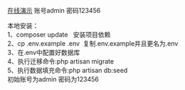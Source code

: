 <a target="_blank" href="http://111.231.118.189:8888/admin">在线演示</a>
账号admin
密码123456


本地安装：<br>
1、composer update   安装项目依赖<br>
2、cp .env.example .env  复制.env.example并且更名为.env<br>
3、在.env中配置好数据库<br>
4、执行迁移命令:php artisan migrate<br>
5、执行数据填充命令:php artisan db:seed<br>
初始账号为admin 密码为123456<br>
